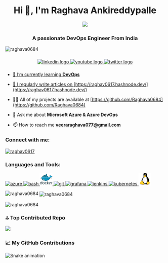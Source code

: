 <h1 align="center">Hi 👋, I'm Raghava Ankireddypalle</h1>
<div align="center"> <img src="https://raw.githubusercontent.com/Raghava0684/Raghava0684/main/Banner.png"> </div>
<h3 align="center">A passionate DevOps Engineer From India</h3>
<p align="left"> <img src="https://komarev.com/ghpvc/?username=raghava0684&label=Profile%20views&color=0e75b6&style=flat" alt="raghava0684" /> </p>

###

<div align="center">
  <a href="https://www.linkedin.com/in/piyush-sachdeva/">
  <img src="https://img.shields.io/static/v1?message=LinkedIn&logo=linkedin&label=&color=0077B5&logoColor=white&labelColor=&style=for-the-badge" height="25" alt="linkedin logo"  />
  </a>
   <a href="https://www.youtube.com/@techtutorialswithpiyush">
  <img src="https://img.shields.io/static/v1?message=Youtube&logo=youtube&label=&color=FF0000&logoColor=white&labelColor=&style=for-the-badge" height="25" alt="youtube logo"  />
   </a>
  <a href="https://www.x.com/@techie_piyush">
  <img src="https://img.shields.io/static/v1?message=Twitter&logo=twitter&label=&color=1DA1F2&logoColor=white&labelColor=&style=for-the-badge" height="25" alt="twitter logo"  />
</div>

###

- 🌱 I’m currently learning **DevOps**

- 📝 I regularly write articles on [https://raghav0617.hashnode.dev/](https://raghav0617.hashnode.dev/)

- 👨‍💻 All of my projects are available at [https://github.com/Raghava0684](https://github.com/Raghava0684)

- 💬 Ask me about **Microsoft Azure & Azure DevOps**

- 📫 How to reach me **veeraraghava077@gmail.com**

<h3 align="left">Connect with me:</h3>
<p align="left">
<a href="https://hashnode.com/raghav0617" target="blank"><img align="center" src="https://raw.githubusercontent.com/rahuldkjain/github-profile-readme-generator/master/src/images/icons/Social/hashnode.svg" alt="raghav0617" height="30" width="40" /></a>
</p>

<h3 align="left">Languages and Tools:</h3>
<p align="left"> <a href="https://azure.microsoft.com/en-in/" target="_blank" rel="noreferrer"> <img src="https://www.vectorlogo.zone/logos/microsoft_azure/microsoft_azure-icon.svg" alt="azure" width="40" height="40"/> </a> <a href="https://www.gnu.org/software/bash/" target="_blank" rel="noreferrer"> <img src="https://www.vectorlogo.zone/logos/gnu_bash/gnu_bash-icon.svg" alt="bash" width="40" height="40"/> </a> <a href="https://www.docker.com/" target="_blank" rel="noreferrer"> <img src="https://raw.githubusercontent.com/devicons/devicon/master/icons/docker/docker-original-wordmark.svg" alt="docker" width="40" height="40"/> </a> <a href="https://git-scm.com/" target="_blank" rel="noreferrer"> <img src="https://www.vectorlogo.zone/logos/git-scm/git-scm-icon.svg" alt="git" width="40" height="40"/> </a> <a href="https://grafana.com" target="_blank" rel="noreferrer"> <img src="https://www.vectorlogo.zone/logos/grafana/grafana-icon.svg" alt="grafana" width="40" height="40"/> </a> <a href="https://www.jenkins.io" target="_blank" rel="noreferrer"> <img src="https://www.vectorlogo.zone/logos/jenkins/jenkins-icon.svg" alt="jenkins" width="40" height="40"/> </a> <a href="https://kubernetes.io" target="_blank" rel="noreferrer"> <img src="https://www.vectorlogo.zone/logos/kubernetes/kubernetes-icon.svg" alt="kubernetes" width="40" height="40"/> </a> <a href="https://www.linux.org/" target="_blank" rel="noreferrer"> <img src="https://raw.githubusercontent.com/devicons/devicon/master/icons/linux/linux-original.svg" alt="linux" width="40" height="40"/> </a> </p>

<p><img align="left" src="https://github-readme-stats.vercel.app/api/top-langs?username=raghava0684&show_icons=true&locale=en&layout=compact" alt="raghava0684" /></p>

<p>&nbsp;<img align="center" src="https://github-readme-stats.vercel.app/api?username=raghava0684&show_icons=true&locale=en" alt="raghava0684" /></p>

<p><img align="center" src="https://github-readme-streak-stats.herokuapp.com/?user=raghava0684&" alt="raghava0684" /></p>

### 🔝 Top Contributed Repo
![](https://github-contributor-stats.vercel.app/api?username=Raghava0684&limit=5&theme=flat&combine_all_yearly_contributions=true)

### 📈 My GitHub Contributions
![Snake animation](https://github.com/Raghava0684/Raghava0684/blob/output/github-contribution-grid-snake.svg)
